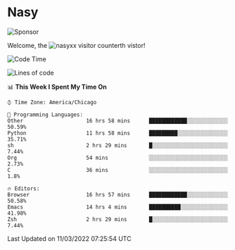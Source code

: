 # Nasy

<!--
<p align="center">
<img height="200" src="https://github-readme-stats.vercel.app/api?username=nasyxx&count_private=true&show_icons=true&theme=dracula&include_all_commits=true"/>
<img height="200" src="https://github-readme-stats.vercel.app/api/top-langs/?username=nasyxx&theme=dracula&hide=html,jupyter+notebook&count_private=true&show_icons=true"/>
</p>

  
----------------
-->

![Sponsor](https://img.shields.io/static/v1.svg?label=Sponsor&message=%E2%9D%A4&logo=GitHub&style=flat&color=pink)
 
Welcome, the ![nasyxx visitor counter](https://count.getloli.com/get/@nasyxx?theme=rule34)th vistor!
 
<!--START_SECTION:waka-->
![Code Time](http://img.shields.io/badge/Code%20Time-2%2C003%20hrs%2012%20mins-blue)

![Lines of code](https://img.shields.io/badge/From%20Hello%20World%20I%27ve%20Written-5%20Million%20lines%20of%20code-blue)

📊 **This Week I Spent My Time On** 

```text
⌚︎ Time Zone: America/Chicago

💬 Programming Languages: 
Other                    16 hrs 58 mins      ████████████░░░░░░░░░░░░░   50.59% 
Python                   11 hrs 58 mins      █████████░░░░░░░░░░░░░░░░   35.71% 
sh                       2 hrs 29 mins       █░░░░░░░░░░░░░░░░░░░░░░░░   7.44% 
Org                      54 mins             ░░░░░░░░░░░░░░░░░░░░░░░░░   2.73% 
C                        36 mins             ░░░░░░░░░░░░░░░░░░░░░░░░░   1.8%

🔥 Editors: 
Browser                  16 hrs 57 mins      ████████████░░░░░░░░░░░░░   50.58% 
Emacs                    14 hrs 4 mins       ██████████░░░░░░░░░░░░░░░   41.98% 
Zsh                      2 hrs 29 mins       █░░░░░░░░░░░░░░░░░░░░░░░░   7.44%

```


 Last Updated on 11/03/2022 07:25:54 UTC
<!--END_SECTION:waka-->

<!-- ![visitors](https://visitor-badge.laobi.icu/badge?page_id=nasyxx.nasyxx) -->
